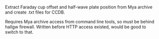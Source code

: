 
Extract Faraday cup offset and half-wave plate position from Mya archive and create .txt files for CCDB.

Requires Mya archive access from command line tools, so must be behind hallgw firewall.  Written before HTTP access existed, would be good to switch to that.

